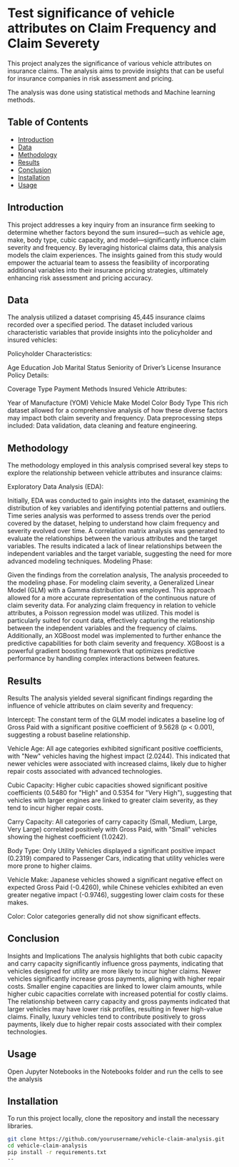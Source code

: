 # Test significance of vehicle attributes on Claim Frequency and Claim Severety
This project analyzes the significance of various vehicle attributes on insurance claims.
The analysis aims to provide insights that can be useful for insurance companies in risk assessment and pricing.

The analysis was done using statistical methods and Machine learning methods.
## Table of Contents
- [Introduction](#introduction)
- [Data](#data)
- [Methodology](#methodology)
- [Results](#results)
- [Conclusion](#conclusion)
- [Installation](#installation)
- [Usage](#usage)
## Introduction
This project addresses a key inquiry from an insurance firm seeking to determine whether factors beyond the sum insured—such as vehicle age, make, body type, cubic capacity, and model—significantly influence claim severity and frequency. By leveraging historical claims data, this analysis models the claim experiences. The insights gained from this study would empower the actuarial team to assess the feasibility of incorporating additional variables into their insurance pricing strategies, ultimately enhancing risk assessment and pricing accuracy.
## Data
The analysis utilized a dataset comprising 45,445 insurance claims recorded over a specified period. The dataset included various characteristic variables that provide insights into the policyholder and insured vehicles:

Policyholder Characteristics:

Age
Education
Job
Marital Status
Seniority of Driver’s License
Insurance Policy Details:

Coverage Type
Payment Methods
Insured Vehicle Attributes:

Year of Manufacture (YOM)
Vehicle Make
Model
Color
Body Type
This rich dataset allowed for a comprehensive analysis of how these diverse factors may impact both claim severity and frequency.
Data preprocessing steps included: Data validation, data cleaning and feature engineering.


## Methodology
The methodology employed in this analysis comprised several key steps to explore the relationship between vehicle attributes and insurance claims:

Exploratory Data Analysis (EDA):

Initially, EDA was conducted to gain insights into the dataset, examining the distribution of key variables and identifying potential patterns and outliers.
Time series analysis was performed to assess trends over the period covered by the dataset, helping to understand how claim frequency and severity evolved over time.
A correlation matrix analysis was generated to evaluate the relationships between the various attributes and the target variables. The results indicated a lack of linear relationships between the independent variables and the target variable, suggesting the need for more advanced modeling techniques.
Modeling Phase:

Given the findings from the correlation analysis, The analysis proceeded to the modeling phase. For modeling claim severity, a Generalized Linear Model (GLM) with a Gamma distribution was employed. This approach allowed for a more accurate representation of the continuous nature of claim severity data.
For analyzing claim frequency in relation to vehicle attributes, a Poisson regression model was utilized. This model is particularly suited for count data, effectively capturing the relationship between the independent variables and the frequency of claims.
Additionally, an XGBoost model was implemented to further enhance the predictive capabilities for both claim severity and frequency. XGBoost is a powerful gradient boosting framework that optimizes predictive performance by handling complex interactions between features.
## Results
Results
The analysis yielded several significant findings regarding the influence of vehicle attributes on claim severity and frequency:

Intercept: The constant term of the GLM model indicates a baseline log of Gross Paid with a significant positive coefficient of 9.5628 (p < 0.001), suggesting a robust baseline relationship.

Vehicle Age: All age categories exhibited significant positive coefficients, with "New" vehicles having the highest impact (2.0244). This indicated that newer vehicles were associated with increased claims, likely due to higher repair costs associated with advanced technologies.

Cubic Capacity: Higher cubic capacities showed significant positive coefficients (0.5480 for "High" and 0.5354 for "Very High"), suggesting that vehicles with larger engines are linked to greater claim severity, as they tend to incur higher repair costs.

Carry Capacity: All categories of carry capacity (Small, Medium, Large, Very Large) correlated positively with Gross Paid, with "Small" vehicles showing the highest coefficient (1.0242). 

Body Type: Only Utility Vehicles displayed a significant positive impact (0.2319) compared to Passenger Cars, indicating that utility vehicles were more prone to higher claims.

Vehicle Make: Japanese vehicles showed a significant negative effect on expected Gross Paid (-0.4260), while Chinese vehicles exhibited an even greater negative impact (-0.9746), suggesting lower claim costs for these makes.

Color: Color categories generally did not show significant effects.


## Conclusion
Insights and Implications
The analysis highlights that both cubic capacity and carry capacity significantly influence gross payments, indicating that vehicles designed for utility are more likely to incur higher claims.
Newer vehicles significantly increase gross payments, aligning with higher repair costs.
Smaller engine capacities are linked to lower claim amounts, while higher cubic capacities correlate with increased potential for costly claims.
The relationship between carry capacity and gross payments indicated that larger vehicles may have lower risk profiles, resulting in fewer high-value claims.
Finally, luxury vehicles tend to contribute positively to gross payments, likely due to higher repair costs associated with their complex technologies.


 ## Usage
Open Jupyter Notebooks in the Notebooks folder and run the cells to see the analysis

## Installation
To run this project locally, clone the repository and install the necessary libraries.

```bash
git clone https://github.com/yourusername/vehicle-claim-analysis.git
cd vehicle-claim-analysis
pip install -r requirements.txt
--
